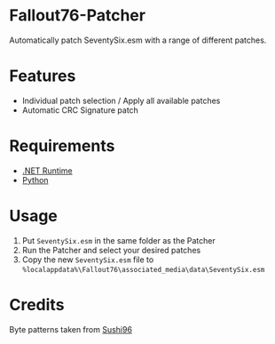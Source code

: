 # Fallout76-Patcher

Automatically patch SeventySix.esm with a range of different patches.

# Features

- Individual patch selection / Apply all available patches
- Automatic CRC Signature patch

# Requirements
- [.NET Runtime](https://dotnet.microsoft.com/en-us/download)
- [Python](https://www.python.org/downloads/)

# Usage
1. Put `SeventySix.esm` in the same folder as the Patcher
2. Run the Patcher and select your desired patches
3. Copy the new `SeventySix.esm` file to `%localappdata%\Fallout76\associated_media\data\SeventySix.esm`

# Credits

Byte patterns taken from [Sushi96](https://github.com/Suchi96/Fallout-76-Modding)
